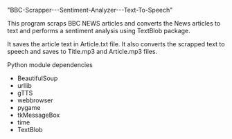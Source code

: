 "BBC-Scrapper---Sentiment-Analyzer---Text-To-Speech"  

This program scraps BBC NEWS articles and converts the News articles to text and performs a sentiment analysis using TextBlob package. 

It saves the article text in Article.txt file.
It also converts the scrapped text to speech and saves to Title.mp3 and Article.mp3 files. 


Python module dependencies 

- BeautifulSoup
- urllib
- gTTS
- webbrowser
- pygame
- tkMessageBox
- time
- TextBlob
